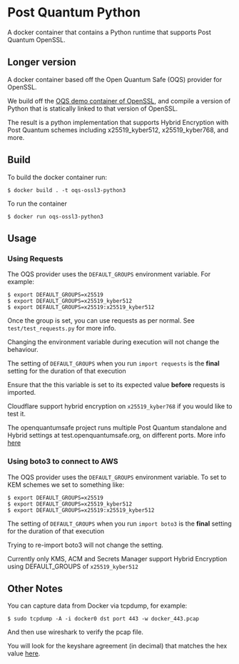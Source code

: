 # Post Quantum Python

A docker container that contains a Python runtime that supports Post Quantum OpenSSL.

## Longer version

A docker container based off the Open Quantum Safe (OQS) provider for OpenSSL.

We build off the [OQS demo container of OpenSSL](https://hub.docker.com/r/openquantumsafe/oqs-ossl3), and compile a version of Python that is statically linked to that version of OpenSSL.

The result is a python implementation that supports Hybrid Encryption with Post Quantum schemes including x25519_kyber512, x25519_kyber768, and more.

## Build 

To build the docker container run:

    $ docker build . -t oqs-ossl3-python3
    
To run the container

    $ docker run oqs-ossl3-python3

## Usage

### Using Requests

The OQS provider uses the `DEFAULT_GROUPS` environment variable. For example:

    $ export DEFAULT_GROUPS=x25519
    $ export DEFAULT_GROUPS=x25519_kyber512
    $ export DEFAULT_GROUPS=x25519:x25519_kyber512

Once the group is set, you can use requests as per normal. See `test/test_requests.py` for more info.

Changing the environment variable during execution will not change the behaviour.

The setting of `DEFAULT_GROUPS` when you run `import requests` is the **final** setting for the duration of that execution

Ensure that the this variable is set to its expected value **before** requests is imported.

Cloudflare support hybrid encryption on `x25519_kyber768` if you would like to test it.

The openquantumsafe project runs multiple Post Quantum standalone and Hybrid settings at test.openquantumsafe.org, on different ports. More info [here](https://test.openquantumsafe.org/assignments.json)

### Using boto3 to connect to AWS

The OQS provider uses the `DEFAULT_GROUPS` environment variable. To set to KEM schemes we set to something like:

    $ export DEFAULT_GROUPS=x25519
    $ export DEFAULT_GROUPS=x25519_kyber512
    $ export DEFAULT_GROUPS=x25519:x25519_kyber512

The setting of `DEFAULT_GROUPS` when you run `import boto3` is the **final** setting for the duration of that execution

Trying to re-import boto3 will not change the setting.

Currently only KMS, ACM and Secrets Manager support Hybrid Encryption using DEFAULT_GROUPS of `x25519_kyber512`

## Other Notes

You can capture data from Docker via tcpdump, for example:

    $ sudo tcpdump -A -i docker0 dst port 443 -w docker_443.pcap

And then use wireshark to verify the pcap file. 

You will look for the keyshare agreement (in decimal) that matches the hex value [here](https://github.com/open-quantum-safe/oqs-provider/blob/main/ALGORITHMS.md).


